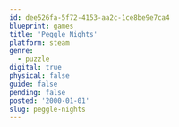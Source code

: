 ```yaml
---
id: dee526fa-5f72-4153-aa2c-1ce8be9e7ca4
blueprint: games
title: 'Peggle Nights'
platform: steam
genre:
  - puzzle
digital: true
physical: false
guide: false
pending: false
posted: '2000-01-01'
slug: peggle-nights
---
```

